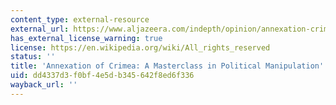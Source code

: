 ```yaml
---
content_type: external-resource
external_url: https://www.aljazeera.com/indepth/opinion/annexation-crimea-masterclass-political-manipulation-190315174459207.html
has_external_license_warning: true
license: https://en.wikipedia.org/wiki/All_rights_reserved
status: ''
title: 'Annexation of Crimea: A Masterclass in Political Manipulation'
uid: dd4337d3-f0bf-4e5d-b345-642f8ed6f336
wayback_url: ''
---
```

